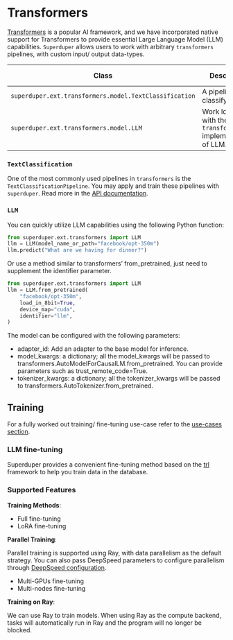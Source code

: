 # Transformers

[Transformers](https://huggingface.co/docs/transformers/index) is a popular AI framework, and we have incorporated native support for Transformers to provide essential Large Language Model (LLM) capabilities.
`Superduper` allows users to work with arbitrary `transformers` pipelines, with custom input/ output data-types.

| Class | Description | GitHub | API-docs |
| --- | --- | --- | --- |
| `superduper.ext.transformers.model.TextClassification` | A pipeline for classifying text. | [Code](https://github.com/superduper/superduper/blob/main/superduper/transformers/model.py) | [Docs](/docs/api/ext/transformers/model#textclassificationpipeline) |
| `superduper.ext.transformers.model.LLM` | Work locally with the `transformers` implementations of LLM. | [Code](https://github.com/superduper/superduper/blob/main/superduper/ext/transformers/model.py) | [Docs](/docs/api/ext/transformers/model#llm) |


### `TextClassification`

One of the most commonly used pipelines in `transformers` is the `TextClassificationPipeline`.
You may apply and train these pipelines with `superduper`.
Read more in the [API documentation](/docs/api/ext/transformers/model#textclassificationpipeline).


### `LLM`

You can quickly utilize LLM capabilities using the following Python function:

```python
from superduper.ext.transformers import LLM
llm = LLM(model_name_or_path="facebook/opt-350m")
llm.predict("What are we having for dinner?")
```

Or use a method similar to transformers’ from_pretrained, just need to supplement the identifier parameter.

```python
from superduper.ext.transformers import LLM
llm = LLM.from_pretrained(
    "facebook/opt-350m", 
    load_in_8bit=True, 
    device_map="cuda", 
    identifier="llm",
)
```

The model can be configured with the following parameters:

- adapter_id: Add an adapter to the base model for inference.
- model_kwargs: a dictionary; all the model_kwargs will be passed to transformers.AutoModelForCausalLM.from_pretrained. You can provide parameters such as trust_remote_code=True.
- tokenizer_kwargs: a dictionary; all the tokenizer_kwargs will be passed to transformers.AutoTokenizer.from_pretrained.

## Training

For a fully worked out training/ fine-tuning use-case refer to the [use-cases section](../use_cases/fine_tune_llm_on_database.md).

### LLM fine-tuning

Superduper provides a convenient fine-tuning method based on the [trl](https://huggingface.co/docs/trl/index) framework to help you train data in the database.

### Supported Features

**Training Methods**:

- Full fine-tuning
- LoRA fine-tuning

**Parallel Training**:

Parallel training is supported using Ray, with data parallelism as the default strategy. You can also pass DeepSpeed parameters to configure parallelism through [DeepSpeed configuration](https://huggingface.co/docs/transformers/main_classes/deepspeed#zero).

- Multi-GPUs fine-tuning
- Multi-nodes fine-tuning

**Training on Ray**:

We can use Ray to train models. When using Ray as the compute backend, tasks will automatically run in Ray and the program will no longer be blocked.
